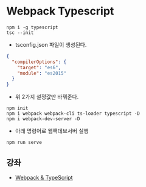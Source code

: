 # Webpack Typescript

```command
npm i -g typescript
tsc --init
```

- tsconfig.json 파일이 생성된다.

```json
{
  "compilerOptions": {
    "target": "es6",
    "module": "es2015"
  }
}
```

- 위 2가지 설정값만 바꿔준다.

```command
npm init
npm i webpack webpack-cli ts-loader typescript -D
npm i webpack-dev-server -D
```

- 아래 명령어로 웹팩데브서버 실행

```
npm run serve
```

## 강좌

- [Webpack & TypeScript](https://youtu.be/sOUhEJeJ-kI)
